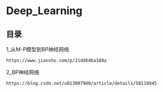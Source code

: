 # Deep_Learning

## 目录

1_从M-P模型到BP神经网络
```
https://www.jianshu.com/p/21dd64ba188a
```

2_BP神经网络
```
https://blog.csdn.net/u013007900/article/details/50118945
```
